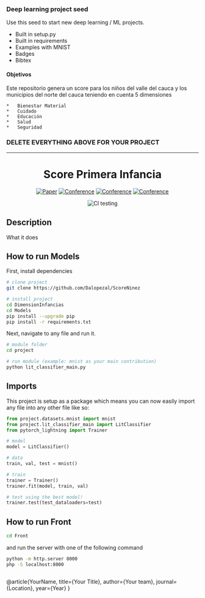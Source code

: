 ### Deep learning project seed
Use this seed to start new deep learning / ML projects.

- Built in setup.py
- Built in requirements
- Examples with MNIST
- Badges
- Bibtex

#### Objetivos  
Este repositorio genera un score para los niños del valle del cauca  y los municipios del norte del cauca teniendo en cuenta 5 dimensiones

    *   Bienestar Material
    *   Cuidado
    *   Educación
    *   Salud
    *   Seguridad 

### DELETE EVERYTHING ABOVE FOR YOUR PROJECT  
 
---

<div align="center">    
 
# Score Primera Infancia   

[![Paper](http://img.shields.io/badge/paper-arxiv.1001.2234-B31B1B.svg)](https://www.nature.com/articles/nature14539)
[![Conference](http://img.shields.io/badge/NeurIPS-2019-4b44ce.svg)](https://papers.nips.cc/book/advances-in-neural-information-processing-systems-31-2018)
[![Conference](http://img.shields.io/badge/ICLR-2019-4b44ce.svg)](https://papers.nips.cc/book/advances-in-neural-information-processing-systems-31-2018)
[![Conference](http://img.shields.io/badge/AnyConference-year-4b44ce.svg)](https://papers.nips.cc/book/advances-in-neural-information-processing-systems-31-2018)  
<!--
ARXIV   
[![Paper](http://img.shields.io/badge/arxiv-math.co:1480.1111-B31B1B.svg)](https://www.nature.com/articles/nature14539)
-->
![CI testing](https://github.com/PyTorchLightning/deep-learning-project-template/workflows/CI%20testing/badge.svg?branch=master&event=push)


<!--  
Conference   
-->   
</div>
 
## Description   
What it does   

## How to run Models
First, install dependencies   
```bash
# clone project   
git clone https://github.com/Dalopezal/ScoreNinez

# install project   
cd DimensionInfancias 
cd Models
pip install --upgrade pip
pip install -r requirements.txt
 ```   
 Next, navigate to any file and run it.   
 ```bash
# module folder
cd project

# run module (example: mnist as your main contribution)   
python lit_classifier_main.py    
```

## Imports
This project is setup as a package which means you can now easily import any file into any other file like so:
```python
from project.datasets.mnist import mnist
from project.lit_classifier_main import LitClassifier
from pytorch_lightning import Trainer

# model
model = LitClassifier()

# data
train, val, test = mnist()

# train
trainer = Trainer()
trainer.fit(model, train, val)

# test using the best model!
trainer.test(test_dataloaders=test)
```


## How to run Front


```bash
cd Front
```
and run the server with one of the following command
```bash
python -m http.server 8000
php -S localhost:8000



```
@article{YourName,
  title={Your Title},
  author={Your team},
  journal={Location},
  year={Year}
}
```   